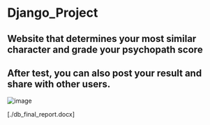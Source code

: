 # Django_Project

## Website that determines your most similar character and grade your psychopath score

## After test, you can also post your result and share with other users.

![image](https://user-images.githubusercontent.com/89198489/135073183-6bf1df3b-a0b4-42b6-b3de-cd308e6c7468.png)   



[./db_final_report.docx]
